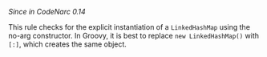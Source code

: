 
*Since in CodeNarc 0.14*

This rule checks for the explicit instantiation of a `LinkedHashMap` using the no-arg constructor. In Groovy, it
is best to replace `new LinkedHashMap()` with `[:]`, which creates the same object.

